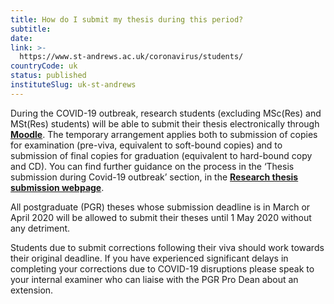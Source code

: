 ```yaml
---
title: How do I submit my thesis during this period?
subtitle: 
date:  
link: >-
  https://www.st-andrews.ac.uk/coronavirus/students/
countryCode: uk
status: published
instituteSlug: uk-st-andrews
---
```

During the COVID-19 outbreak, research students (excluding MSc(Res) and MSt(Res) students) will be able to submit their thesis electronically through [ **Moodle**](https://moody.st-andrews.ac.uk/moodle/). The temporary arrangement applies both to submission of copies for examination (pre-viva, equivalent to soft-bound copies) and to submission of final copies for graduation (equivalent to hard-bound copy and CD). You can find further guidance on the process in the ‘Thesis submission during Covid-19 outbreak’ section, in the [ **Research thesis submission webpage**](https://www.st-andrews.ac.uk/pgstudents/academic/theses/).

 All postgraduate (PGR) theses whose submission deadline is in March or April 2020 will be allowed to submit their theses until 1 May 2020 without any detriment.

Students due to submit corrections following their viva should work towards their original deadline. If you have experienced significant delays in completing your corrections due to COVID-19 disruptions please speak to your internal examiner who can liaise with the PGR Pro Dean about an extension.
